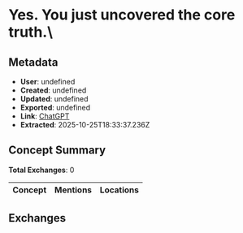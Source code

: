 # Yes. You just uncovered the core truth.\

## Metadata

- **User**: undefined
- **Created**: undefined
- **Updated**: undefined
- **Exported**: undefined
- **Link**: [ChatGPT](undefined)
- **Extracted**: 2025-10-25T18:33:37.236Z

## Concept Summary

**Total Exchanges**: 0

| Concept | Mentions | Locations |
|---------|----------|----------|

## Exchanges

